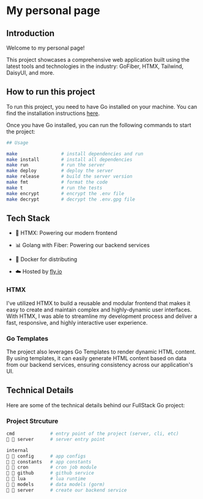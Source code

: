 # My personal page

## Introduction

Welcome to my personal page!

This project showcases a comprehensive web application built using the latest
tools and technologies in the industry: GoFiber, HTMX, Tailwind, DaisyUI, and
more.

## How to run this project

To run this project, you need to have Go installed on your machine. You can find the installation instructions [here](https://golang.org/doc/install).

Once you have Go installed, you can run the following commands to start the project:

```bash
## Usage

make                # install dependencies and run
make install		# install all dependencies
make run			# run the server
make deploy			# deploy the server
make release		# build the server version
make fmt			# format the code
make t				# run the tests
make encrypt		# encrypt the .env file
make decrypt		# decrypt the .env.gpg file
```

## Tech Stack

-   🚀 HTMX: Powering our modern frontend

-   📊 Golang with Fiber: Powering our backend services

-   🐳 Docker for distributing

-   ☁️ Hosted by [fly.io](https://fly.io)

### HTMX

I've utilized HTMX to build a reusable and modular frontend that makes it easy
to create and maintain complex and highly-dynamic user interfaces. With HTMX, I
was able to streamline my development process and deliver a fast, responsive,
and highly interactive user experience.

### Go Templates

The project also leverages Go Templates to render dynamic HTML content. By using
templates, it can easily generate HTML content based on data from our backend
services, ensuring consistency across our application's UI.

## Technical Details

Here are some of the technical details behind our FullStack Go project:

### Project Strcuture

```sh
cmd             # entry point of the project (server, cli, etc)
  server      # server entry point

internal
  config      # app configs
  constants   # app constants
  cron        # cron job module
  github      # github service
  lua         # lua runtime
  models      # data models (gorm)
  server      # create our backend service

```
